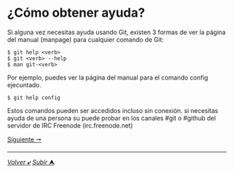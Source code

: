 # ¿Cómo obtener ayuda?
Si alguna vez necesitas ayuda usando Git, existen 3 formas de ver la página del manual (manpage) para cualquier comando de Git:

~~~
$ git help <verb>
$ git <verb> --help
$ man git-<verb>
~~~

Por ejemplo, puedes ver la página del manual para el comando config ejecuntado.

    $ git help config

Estos comandos pueden ser accedidos incluso sin conexión. si necesitas ayuda de una persona su puede probar en los canales #git o #github del servidor de  IRC Freenode (irc.freenode.net)

[Siguiente **&#129042;**](004_Obteniendo_repositorio.md "Fundamentos de Git")

---
[*Volver* **&ldca;**](README.md "Ir a Readme") [*Subir* **&#11165;**](# "Ir al título")
